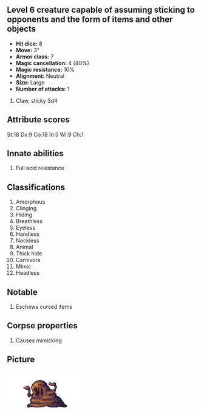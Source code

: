 ## Level 6 creature capable of assuming sticking to opponents and the form of items and other objects

- **Hit dice:** 8
- **Move:** 3"
- **Armor class:** 7
- **Magic cancellation:** 4 (40%)
- **Magic resistance:** 10%
- **Alignment:** Neutral
- **Size:** Large
- **Number of attacks:** 1
1. Claw, sticky 3d4

## Attribute scores

St:18 Dx:9 Co:18 In:5 Wi:9 Ch:1

## Innate abilities

1. Full acid resistance

## Classifications

1. Amorphous
2. Clinging
3. Hiding
4. Breathless
5. Eyeless
6. Handless
7. Neckless
8. Animal
9. Thick hide
10. Carnivore
11. Mimic
12. Headless

## Notable

1. Eschews cursed items

## Corpse properties

1. Causes mimicking

## Picture

![Large mimic](https://github.com/hyvanmielenpelit/GnollHackTileSet/blob/main/Monsters/large_mimic/large_mimic.png)
